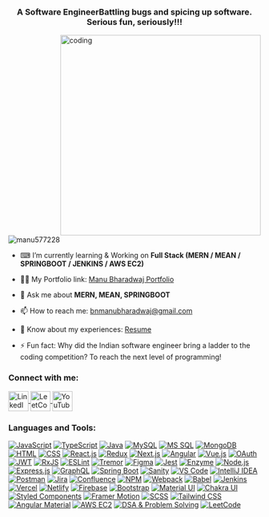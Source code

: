 <h3 align="center">A Software EngineerBattling bugs and spicing up software. Serious fun, seriously!!!</h3>

<img align="right" alt="coding" width="400" src="https://media1.giphy.com/media/2IudUHdI075HL02Pkk/giphy.gif?cid=ecf05e47ycgioqq4tc74brqnbghxzue4rd3cu4h83d2b21aw&ep=v1_gifs_search&rid=giphy.gif&ct=g">

<p align="left"> <img src="https://komarev.com/ghpvc/?username=manu577228&label=Profile%20views&color=0e75b6&style=flat" alt="manu577228" /> </p>

- ⌨ I’m currently learning & Working on **Full Stack (MERN / MEAN / SPRINGBOOT / JENKINS / AWS EC2)**

- 👨‍💻 My Portfolio link: [Manu Bharadwaj Portfolio](https://manu-bharadwaj-portfolio.vercel.app/)

- 💬 Ask me about **MERN, MEAN, SPRINGBOOT**

- 📫 How to reach me: [bnmanubharadwaj@gmail.com](mailto:bnmanubharadwaj@gmail.com)

- 📄 Know about my experiences: [Resume](https://drive.google.com/file/d/1axMjD_7Z7v259YwWgsKBSIoeGQMXPrWq/view?usp=drive_link)

- ⚡ Fun fact: Why did the Indian software engineer bring a ladder to the coding competition? To reach the next level of programming!

<h3 align="left">Connect with me:</h3>
<p align="left">
  <a href="https://www.linkedin.com/in/manu-bharadwaj-3507a345/" target="_blank">
    <img align="center" src="https://raw.githubusercontent.com/rahuldkjain/github-profile-readme-generator/master/src/images/icons/Social/linked-in-alt.svg" alt="LinkedIn" height="40" width="40" />
  </a>
  <a href="https://www.leetcode.com/manu-bharadwaj-bn" target="_blank">
    <img align="center" src="https://raw.githubusercontent.com/rahuldkjain/github-profile-readme-generator/master/src/images/icons/Social/leet-code.svg" alt="LeetCode" height="40" width="40" />
  </a>
  <a href="https://www.youtube.com/@code-with-Bharadwaj" target="_blank">
    <img align="center" src="https://raw.githubusercontent.com/rahuldkjain/github-profile-readme-generator/master/src/images/icons/Social/youtube.svg" alt="YouTube" height="40" width="40" />
  </a>
</p>


<h3 align="left">Languages and Tools:</h3>

[![JavaScript](https://img.shields.io/badge/javascript-%23323330.svg?style=for-the-badge&logo=javascript&logoColor=%23F7DF1E)](https://developer.mozilla.org/en-US/docs/Web/JavaScript)
[![TypeScript](https://img.shields.io/badge/typescript-%23007ACC.svg?style=for-the-badge&logo=typescript&logoColor=white)](https://www.typescriptlang.org/)
[![Java](https://img.shields.io/badge/java-%23ED8B00.svg?style=for-the-badge&logo=java&logoColor=white)](https://www.java.com/)
[![MySQL](https://img.shields.io/badge/mysql-%2300758F.svg?style=for-the-badge&logo=mysql&logoColor=white)](https://www.mysql.com/)
[![MS SQL](https://img.shields.io/badge/mssql-%23CC2927.svg?style=for-the-badge&logo=microsoft-sql-server&logoColor=white)](https://www.microsoft.com/en-us/sql-server)
[![MongoDB](https://img.shields.io/badge/mongodb-%234ea94b.svg?style=for-the-badge&logo=mongodb&logoColor=white)](https://www.mongodb.com/)
[![HTML](https://img.shields.io/badge/HTML-%23E34F26.svg?style=for-the-badge&logo=html5&logoColor=white)](https://developer.mozilla.org/en-US/docs/Web/HTML)
[![CSS](https://img.shields.io/badge/CSS-%231572B6.svg?style=for-the-badge&logo=css3&logoColor=white)](https://developer.mozilla.org/en-US/docs/Web/CSS)
[![React.js](https://img.shields.io/badge/react-%2320232a.svg?style=for-the-badge&logo=react&logoColor=%2361DAFB)](https://reactjs.org/)
[![Redux](https://img.shields.io/badge/redux-%23593d88.svg?style=for-the-badge&logo=redux&logoColor=white)](https://redux.js.org/)
[![Next.js](https://img.shields.io/badge/next.js-%23000000.svg?style=for-the-badge&logo=next.js&logoColor=white)](https://nextjs.org/)
[![Angular](https://img.shields.io/badge/angular-%23DD0031.svg?style=for-the-badge&logo=angular&logoColor=white)](https://angular.io/)
[![Vue.js](https://img.shields.io/badge/vue.js-%234FC08D.svg?style=for-the-badge&logo=vue.js&logoColor=white)](https://vuejs.org/)
[![OAuth](https://img.shields.io/badge/OAuth-%23529DCB.svg?style=for-the-badge&logo=oauth&logoColor=white)](https://oauth.net/)
[![JWT](https://img.shields.io/badge/JWT-black?style=for-the-badge&logo=JSON%20web%20tokens)](https://jwt.io/)
[![RxJS](https://img.shields.io/badge/RxJS-%23B7178C.svg?style=for-the-badge&logo=rxjs&logoColor=white)](https://rxjs.dev/)
[![ESLint](https://img.shields.io/badge/ESLint-4B3263?style=for-the-badge&logo=eslint&logoColor=white)](https://eslint.org/)
[![Tremor](https://img.shields.io/badge/Tremor-%234F46E5.svg?style=for-the-badge&logo=tremor&logoColor=white)](https://tremor.rs/)
[![Figma](https://img.shields.io/badge/figma-%23F24E1E.svg?style=for-the-badge&logo=figma&logoColor=white)](https://www.figma.com/)
[![Jest](https://img.shields.io/badge/jest-%23C21325.svg?style=for-the-badge&logo=jest&logoColor=white)](https://jestjs.io/)
[![Enzyme](https://img.shields.io/badge/Enzyme-%23123D59.svg?style=for-the-badge&logo=enzyme&logoColor=white)](https://enzymejs.github.io/enzyme/)
[![Node.js](https://img.shields.io/badge/node.js-6DA55F?style=for-the-badge&logo=node.js&logoColor=white)](https://nodejs.org/)
[![Express.js](https://img.shields.io/badge/express.js-%23404d59.svg?style=for-the-badge)](https://expressjs.com/)
[![GraphQL](https://img.shields.io/badge/-GraphQL-E10098?style=for-the-badge&logo=graphql&logoColor=white)](https://graphql.org/)
[![Spring Boot](https://img.shields.io/badge/springboot-%236DB33F.svg?style=for-the-badge&logo=spring&logoColor=white)](https://spring.io/projects/spring-boot)
[![Sanity](https://img.shields.io/badge/Sanity-%2339393A.svg?style=for-the-badge&logo=sanity&logoColor=white)](https://www.sanity.io/)
[![VS Code](https://img.shields.io/badge/visualstudiocode-%23007ACC.svg?style=for-the-badge&logo=visual-studio-code&logoColor=white)](https://code.visualstudio.com/)
[![IntelliJ IDEA](https://img.shields.io/badge/intellijidea-%23000000.svg?style=for-the-badge&logo=intellij-idea&logoColor=white)](https://www.jetbrains.com/idea/)
[![Postman](https://img.shields.io/badge/Postman-FF6C37?style=for-the-badge&logo=postman&logoColor=white)](https://www.postman.com/)
[![Jira](https://img.shields.io/badge/jira-%230A0FFF.svg?style=for-the-badge&logo=jira&logoColor=white)](https://www.atlassian.com/software/jira)
[![Confluence](https://img.shields.io/badge/confluence-%23172BF4.svg?style=for-the-badge&logo=confluence&logoColor=white)](https://www.atlassian.com/software/confluence)
[![NPM](https://img.shields.io/badge/NPM-%23000000.svg?style=for-the-badge&logo=npm&logoColor=white)](https://www.npmjs.com/)
[![Webpack](https://img.shields.io/badge/webpack-%238DD6F9.svg?style=for-the-badge&logo=webpack&logoColor=black)](https://webpack.js.org/)
[![Babel](https://img.shields.io/badge/Babel-F9DC3e?style=for-the-badge&logo=babel&logoColor=black)](https://babeljs.io/)
[![Jenkins](https://img.shields.io/badge/Jenkins-%23D24939.svg?style=for-the-badge&logo=jenkins&logoColor=white)](https://www.jenkins.io/)
[![Vercel](https://img.shields.io/badge/vercel-%23000000.svg?style=for-the-badge&logo=vercel&logoColor=white)](https://vercel.com/)
[![Netlify](https://img.shields.io/badge/netlify-%23000000.svg?style=for-the-badge&logo=netlify&logoColor=#00C7B7)](https://www.netlify.com/)
[![Firebase](https://img.shields.io/badge/Firebase-%23039BE5.svg?style=for-the-badge&logo=firebase)](https://firebase.google.com/)
[![Bootstrap](https://img.shields.io/badge/bootstrap-%23563D7C.svg?style=for-the-badge&logo=bootstrap&logoColor=white)](https://getbootstrap.com/)
[![Material UI](https://img.shields.io/badge/materialui-%230081CB.svg?style=for-the-badge&logo=material-ui&logoColor=white)](https://material-ui.com/)
[![Chakra UI](https://img.shields.io/badge/Chakra_UI-319795.svg?style=for-the-badge&logo=chakra-ui&logoColor=white)](https://chakra-ui.com/)
[![Styled Components](https://img.shields.io/badge/styled--components-DB7093?style=for-the-badge&logo=styled-components&logoColor=white)](https://styled-components.com/)
[![Framer Motion](https://img.shields.io/badge/Framer_Motion-%23000000.svg?style=for-the-badge&logo=framer&logoColor=white)](https://www.framer.com/motion/)
[![SCSS](https://img.shields.io/badge/SASS-hotpink.svg?style=for-the-badge&logo=SASS&logoColor=white)](https://sass-lang.com/)
[![Tailwind CSS](https://img.shields.io/badge/Tailwind_CSS-%231a202c.svg?style=for-the-badge&logo=tailwind-css&logoColor=white)](https://tailwindcss.com/)
[![Angular Material](https://img.shields.io/badge/Angular_Material-%230057A9.svg?style=for-the-badge&logo=angular&logoColor=white)](https://material.angular.io/)
[![AWS EC2](https://img.shields.io/badge/Amazon%20EC2-%23232F3E.svg?style=for-the-badge&logo=amazon-aws&logoColor=white)](https://aws.amazon.com/ec2/)
[![DSA & Problem Solving](https://img.shields.io/badge/DSA%20&%20Problem%20Solving-%2320232a.svg?style=for-the-badge)](https://en.wikipedia.org/wiki/Data_structure)
[![LeetCode](https://img.shields.io/badge/LeetCode-%23FFA116.svg?style=for-the-badge&logo=leetcode&logoColor=white)](https://leetcode.com/)




